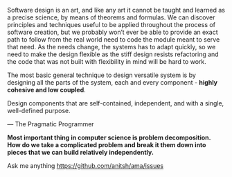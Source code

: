 Software design is an art, and like any art it cannot be taught and learned as a precise science, by means of theorems and formulas. We can discover principles and techniques useful to be applied throughout the process of software creation, but we probably won’t ever be able to provide an exact path to follow from the real world need to code the module meant to serve that need. As the needs change, the systems has to adapt quickly, so we need to make the design flexible as the stiff design resists refactoring and the code that was not built with flexibility in mind will be hard to work.

The most basic general technique to design versatile system is by designing all the parts of the system, each and every component - **highly cohesive and low coupled**. 

Design components that are self-contained, independent, and with a single, well-defined purpose. 

— The Pragmatic Programmer


**Most important thing in computer science is problem decomposition. How do we take a complicated problem and break it them down into pieces that we can build relatively independently.**


Ask me anything https://github.com/anitsh/ama/issues
